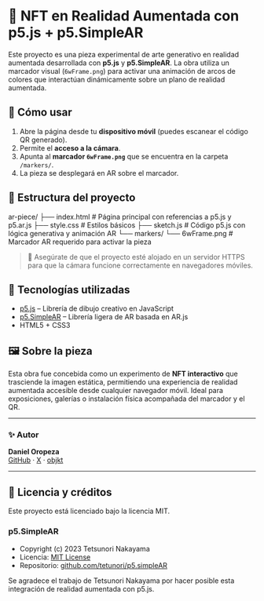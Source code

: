 # 🎨 NFT en Realidad Aumentada con p5.js + p5.SimpleAR

Este proyecto es una pieza experimental de arte generativo en realidad aumentada desarrollada con **p5.js** y **p5.SimpleAR**. La obra utiliza un marcador visual (`6wFrame.png`) para activar una animación de arcos de colores que interactúan dinámicamente sobre un plano de realidad aumentada.

## 🚀 Cómo usar

1. Abre la página desde tu **dispositivo móvil** (puedes escanear el código QR generado).
2. Permite el **acceso a la cámara**.
3. Apunta al **marcador `6wFrame.png`** que se encuentra en la carpeta `/markers/`.
4. La pieza se desplegará en AR sobre el marcador.

## 📁 Estructura del proyecto

ar-piece/
├── index.html # Página principal con referencias a p5.js y p5.ar.js
├── style.css # Estilos básicos
├── sketch.js # Código p5.js con lógica generativa y animación AR
└── markers/
└── 6wFrame.png # Marcador AR requerido para activar la pieza

> 📌 Asegúrate de que el proyecto esté alojado en un servidor HTTPS para que la cámara funcione correctamente en navegadores móviles.

## 🧠 Tecnologías utilizadas

- [p5.js](https://p5js.org/) – Librería de dibujo creativo en JavaScript
- [p5.SimpleAR](https://github.com/tetunori/p5.simpleAR) – Librería ligera de AR basada en AR.js
- HTML5 + CSS3

## 🖼 Sobre la pieza

Esta obra fue concebida como un experimento de **NFT interactivo** que trasciende la imagen estática, permitiendo una experiencia de realidad aumentada accesible desde cualquier navegador móvil. Ideal para exposiciones, galerías o instalación física acompañada del marcador y el QR.

---

### ✨ Autor

**Daniel Oropeza**  
[GitHub](https://github.com/danieloropeza) · [X](https://x.com/tu_usuario) · [objkt](https://objkt.com/)

---

## 📄 Licencia y créditos

Este proyecto está licenciado bajo la licencia MIT.

### p5.SimpleAR
- Copyright (c) 2023 Tetsunori Nakayama
- Licencia: [MIT License](https://github.com/tetunori/p5.simpleAR/blob/main/LICENSE)
- Repositorio: [github.com/tetunori/p5.simpleAR](https://github.com/tetunori/p5.simpleAR)

Se agradece el trabajo de Tetsunori Nakayama por hacer posible esta integración de realidad aumentada con p5.js.




